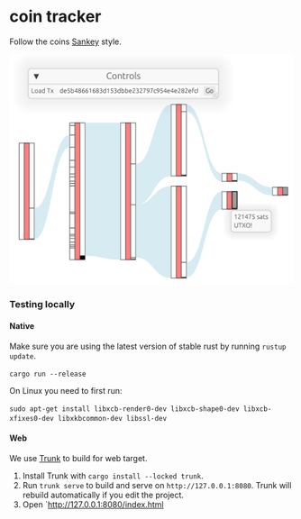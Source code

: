 # coin tracker

Follow the coins [Sankey](https://en.wikipedia.org/wiki/Sankey_diagram) style.

![](./docs/screenshot.png)

### Testing locally

#### Native

Make sure you are using the latest version of stable rust by running `rustup update`.

`cargo run --release`

On Linux you need to first run:

`sudo apt-get install libxcb-render0-dev libxcb-shape0-dev libxcb-xfixes0-dev libxkbcommon-dev libssl-dev`

#### Web

We use [Trunk](https://trunkrs.dev/) to build for web target.

1. Install Trunk with `cargo install --locked trunk`.
2. Run `trunk serve` to build and serve on `http://127.0.0.1:8080`. Trunk will rebuild automatically if you edit the project.
3. Open `http://127.0.0.1:8080/index.html
